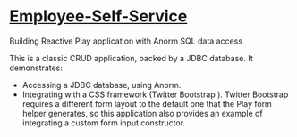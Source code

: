 [Employee-Self-Service](http://play-with-anorm.herokuapp.com/)
==================================================================
Building Reactive Play application with Anorm SQL data access

This is a classic CRUD application, backed by a JDBC database. It demonstrates:
- Accessing a JDBC database, using Anorm.  
- Integrating with a CSS framework (Twitter Bootstrap ).  Twitter Bootstrap requires a different form layout to the default one that the Play form helper generates, so this application also provides an example of integrating a custom form input constructor.
